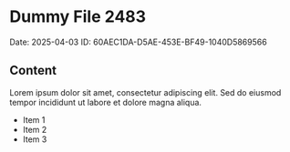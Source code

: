 # Dummy File 2483

Date: 2025-04-03
ID: 60AEC1DA-D5AE-453E-BF49-1040D5869566

## Content

Lorem ipsum dolor sit amet, consectetur adipiscing elit.
Sed do eiusmod tempor incididunt ut labore et dolore magna aliqua.

* Item 1
* Item 2
* Item 3
